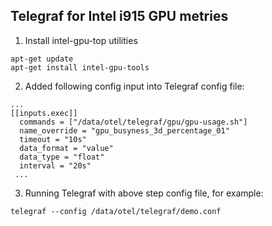 ## Telegraf for Intel i915 GPU metries

1. Install intel-gpu-top utilities

```
apt-get update 
apt-get install intel-gpu-tools
```

2. Added following config input into Telegraf config file:

```
...
[[inputs.exec]]
  commands = ["/data/otel/telegraf/gpu/gpu-usage.sh"]
  name_override = "gpu_busyness_3d_percentage_01"
  timeout = "10s"
  data_format = "value"
  data_type = "float"
  interval = "20s"
 ... 
```

3. Running Telegraf with above step config file, for example:

```
telegraf --config /data/otel/telegraf/demo.conf
```
